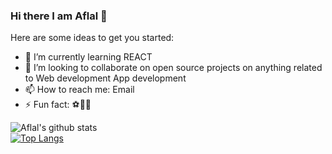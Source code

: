 ### Hi there I am Aflal 👋

Here are some ideas to get you started:

- 🌱 I’m currently learning REACT
- 👯 I’m looking to collaborate on open source projects on anything related to Web development App development 
- 📫 How to reach me: Email
- ⚡ Fun fact: ⚽🦾😆

![Aflal's github stats](https://github-readme-stats.vercel.app/api?username=af1a1&show_icons=true&theme=tokyonight)
</br>
[![Top Langs](https://github-readme-stats.vercel.app/api/top-langs/?username=af1a1)](https://github.com/af1a1/github-readme-stats)
</br>
